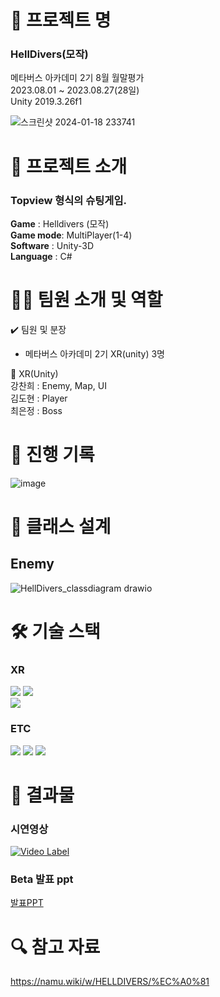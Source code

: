 # 📖 프로젝트 명
### HellDivers(모작)   

메타버스 아카데미 2기 8월 월말평가    
2023.08.01 ~ 2023.08.27(28일)   
Unity 2019.3.26f1

 ![스크린샷 2024-01-18 233741](https://github.com/kcheee/Hell-Divers/assets/86779278/0be8e96d-728b-4789-bb9f-e94cce34afeb)


# 📃 프로젝트 소개

### Topview 형식의 슈팅게임.

**Game** : Helldivers (모작)   
**Game mode**: MultiPlayer(1-4)   
**Software** : Unity-3D   
**Language** : C#   

# 👩‍🔧 팀원 소개 및 역할

✔️ 팀원 및 분장

- 메타버스 아카데미 2기 XR(unity) 3명


🔹 XR(Unity)   
강찬희 : Enemy, Map, UI   
김도현 : Player   
최은정 : Boss   
   

# 📅 진행 기록

![image](https://github.com/kcheee/Hell-Divers/assets/86779278/2bb71d61-18bf-427c-8927-f7e64f5a6883)



# 📃 클래스 설계

## Enemy   

![HellDivers_classdiagram drawio](https://github.com/kcheee/Hell-Divers/assets/86779278/e5b8d5a3-571a-4196-9bb5-81e02961be84)   
   

# 🛠 기술 스택       

   
### XR   
 <img src="https://img.shields.io/badge/C%23-239120?style=for-the-badge&logo=c-sharp&logoColor=white"> <img src="https://img.shields.io/badge/Unity-100000?style=for-the-badge&logo=unity&logoColor=white">      
  <img src="https://img.shields.io/badge/photon-004480?style=for-the-badge&logo=photon&logoColor=white">

### ETC
<img src="https://img.shields.io/badge/github-181717?style=for-the-badge&logo=github&logoColor=white"> <img src="https://img.shields.io/badge/Notion-000000?style=for-the-badge&logo=Notion&logoColor=white">  <img src="https://img.shields.io/badge/googledrive-4285F4?style=for-the-badge&logo=googledrive&logoColor=white">


# 📃 결과물   
### 시연영상

[![Video Label](http://img.youtube.com/vi/i5_55oun_0Y/0.jpg)](https://youtu.be/i5_55oun_0Y)

### Beta 발표 ppt   
   [발표PPT](https://docs.google.com/presentation/d/1gYbWrsQCYzRaODcrMETuY6ChuxfWq1zcxuGKXdfqEwM/edit#slide=id.g2789cfb1957_0_354)

# 🔍 참고 자료   
https://namu.wiki/w/HELLDIVERS/%EC%A0%81

